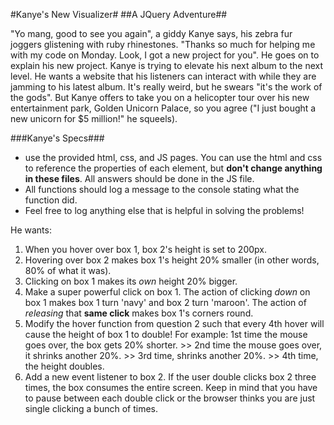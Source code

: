 #Kanye's New Visualizer#
##A JQuery Adventure##

"Yo mang, good to see you again", a giddy Kanye says, his zebra fur joggers glistening with ruby rhinestones.  "Thanks so much for helping me with my code on Monday.  Look, I got a new project for you".  He goes on to explain his new project.  Kanye is trying to elevate his next album to the next level.  He wants a website that his listeners can interact with while they are jamming to his latest album.  It's really weird, but he swears "it's the work of the gods".  But Kanye offers to take you on a helicopter tour over his new entertainment park, Golden Unicorn Palace, so you agree ("I just bought a new unicorn for $5 million!" he squeels).  

###Kanye's Specs###


* use the provided html, css, and JS pages.  You can use the html and css to reference the properties of each element, but __don't change anything in these files__.  All answers should be done in the JS file.
* All functions should log a message to the console stating what the function did.
* Feel free to log anything else that is helpful in solving the problems!

He wants:

1.  When you hover over box 1, box 2's height is set to 200px.
2.  Hovering over box 2 makes box 1's height 20% smaller (in other words, 80% of what it was).
3.  Clicking on box 1 makes its _own_ height 20% bigger.
4.  Make a super powerful click on box 1.  The action of clicking _down_ on box 1 makes box 1 turn 'navy' and box 2 turn 'maroon'. The action of _releasing_ that __same click__ makes box 1's corners round.
5. Modify the hover function from question 2 such that every 4th hover will cause the height of box 1 to double! For example: 1st time the mouse goes over, the box gets 20% shorter. >> 2nd time the mouse goes over, it shrinks another 20%. >>  3rd time, shrinks another 20%.  >>  4th time, the height doubles.
6. Add a new event listener to box 2.  If the user double clicks box 2 three times, the box consumes the entire screen.  Keep in mind that you have to pause between each double click or the browser thinks you are just single clicking a bunch of times.
